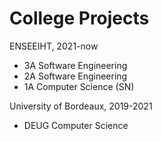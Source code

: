 # College Projects

ENSEEIHT, 2021-now
- 3A Software Engineering
- 2A Software Engineering
- 1A Computer Science (SN)

University of Bordeaux, 2019-2021
- DEUG Computer Science 




